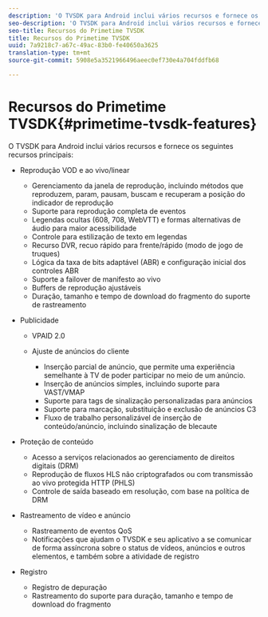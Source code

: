 ```yaml
---
description: 'O TVSDK para Android inclui vários recursos e fornece os seguintes recursos principais '
seo-description: 'O TVSDK para Android inclui vários recursos e fornece os seguintes recursos principais '
seo-title: Recursos do Primetime TVSDK
title: Recursos do Primetime TVSDK
uuid: 7a9218c7-a67c-49ac-83b0-fe40650a3625
translation-type: tm+mt
source-git-commit: 5908e5a3521966496aeec0ef730e4a704fddfb68

---
```



# Recursos do Primetime TVSDK{#primetime-tvsdk-features}

O TVSDK para Android inclui vários recursos e fornece os seguintes recursos principais:

* Reprodução VOD e ao vivo/linear

   * Gerenciamento da janela de reprodução, incluindo métodos que reproduzem, param, pausam, buscam e recuperam a posição do indicador de reprodução
   * Suporte para reprodução completa de eventos
   * Legendas ocultas (608, 708, WebVTT) e formas alternativas de áudio para maior acessibilidade
   * Controle para estilização de texto em legendas
   * Recurso DVR, recuo rápido para frente/rápido (modo de jogo de truques)
   * Lógica da taxa de bits adaptável (ABR) e configuração inicial dos controles ABR
   * Suporte a failover de manifesto ao vivo
   * Buffers de reprodução ajustáveis
   * Duração, tamanho e tempo de download do fragmento do suporte de rastreamento

* Publicidade

   * VPAID 2.0
   * Ajuste de anúncios do cliente

      * Inserção parcial de anúncio, que permite uma experiência semelhante à TV de poder participar no meio de um anúncio.
      * Inserção de anúncios simples, incluindo suporte para VAST/VMAP
      * Suporte para tags de sinalização personalizadas para anúncios
      * Suporte para marcação, substituição e exclusão de anúncios C3
      * Fluxo de trabalho personalizável de inserção de conteúdo/anúncio, incluindo sinalização de blecaute

* Proteção de conteúdo

   * Acesso a serviços relacionados ao gerenciamento de direitos digitais (DRM)
   * Reprodução de fluxos HLS não criptografados ou com transmissão ao vivo protegida HTTP (PHLS)
   * Controle de saída baseado em resolução, com base na política de DRM

* Rastreamento de vídeo e anúncio

   * Rastreamento de eventos QoS
   * Notificações que ajudam o TVSDK e seu aplicativo a se comunicar de forma assíncrona sobre o status de vídeos, anúncios e outros elementos, e também sobre a atividade de registro

* Registro

   * Registro de depuração
   * Rastreamento do suporte para duração, tamanho e tempo de download do fragmento

